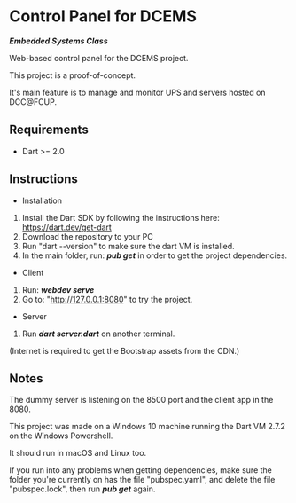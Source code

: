 # Control Panel for DCEMS

***Embedded Systems Class***

Web-based control panel for the DCEMS project.

This project is a proof-of-concept. 

It's main feature is to manage and monitor UPS and servers hosted on DCC@FCUP. 

## Requirements
- Dart >= 2.0

## Instructions
- Installation

1. Install the Dart SDK by following the instructions here: https://dart.dev/get-dart
2. Download the repository to your PC
3. Run "dart --version" to make sure the dart VM is installed.
3. In the main folder, run: ***pub get*** in order to get the project dependencies.
- Client
1. Run: ***webdev serve***
2. Go to: "http://127.0.0.1:8080" to try the project.
- Server
1. Run ***dart server.dart*** on another terminal.

(Internet is required to get the Bootstrap assets from the CDN.)

## Notes
The dummy server is listening on the 8500 port and the client app in the 8080.

This project was made on a Windows 10 machine running the Dart VM 2.7.2 on the Windows Powershell.

It should run in macOS and Linux too.

If you run into any problems when getting dependencies, make sure the folder you're currently on has the file "pubspec.yaml", and delete the file "pubspec.lock", then run ***pub get*** again.